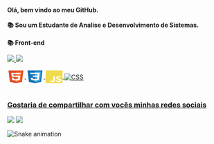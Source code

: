 
<strong> Olá, bem vindo ao meu GitHub.
<br><br>
📚 Sou um Estudante de Analise e Desenvolvimento de Sistemas.
<br><br>
📚 Front-end </strong>

<div>
   <a href="https://github.com/PauloCatto">
   <img height="180em" src="https://github-readme-stats.vercel.app/api?username=PauloCatto&show_icons=true&theme=tokyonight&include_all_commits=true&count_private=true"/>
   <img height="180em" src="https://github-readme-stats.vercel.app/api/top-langs/?username=PauloCatto&layout=compact&langs_count=6&theme=tokyonight"/>

</div>
<div style="display: inline_block"><br>
  <img align="center" alt="HTML" height="30" width="40" src="https://raw.githubusercontent.com/devicons/devicon/master/icons/html5/html5-original.svg">
  <img align="center" alt="CSS" height="30" width="40" src="https://raw.githubusercontent.com/devicons/devicon/master/icons/css3/css3-original.svg">
  <img align="center" alt="Js" height="30" width="40" src="https://raw.githubusercontent.com/devicons/devicon/master/icons/javascript/javascript-plain.svg">
  <img align="center" alt="CSS" height="43" width="40" src="https://github.com/angular/angular/raw/main/aio/src/assets/images/logos/angular/angular.png">
</div>
 
 <br>
 
  ### Gostaria de compartilhar com vocês minhas redes sociais
 
<div> 
  <a href="https://www.instagram.com/paulo_catto/" target="_blank"><img src="https://img.shields.io/badge/-Instagram-%23E4405F?style=for-the-badge&logo=instagram&logoColor=white" target="_blank"></a>
  <a href="https://www.linkedin.com/in/paulocatto/" target="_blank"><img src="https://img.shields.io/badge/-LinkedIn-%230077B5?style=for-the-badge&logo=linkedin&logoColor=white" target="_blank"></a> 
 
  ![Snake animation](https://github.com/devemdobro/devemdobro/blob/output/github-contribution-grid-snake.svg)

</div>
